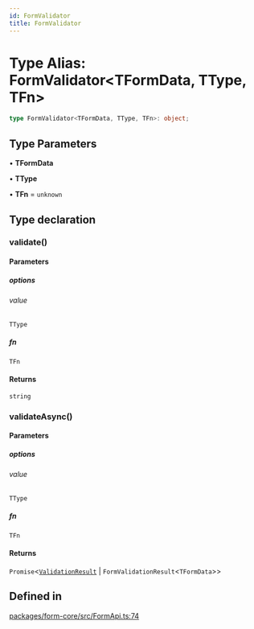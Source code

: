 ```yaml
---
id: FormValidator
title: FormValidator
---
```


# Type Alias: FormValidator\<TFormData, TType, TFn\>

```ts
type FormValidator<TFormData, TType, TFn>: object;
```

## Type Parameters

• **TFormData**

• **TType**

• **TFn** = `unknown`

## Type declaration

### validate()

#### Parameters

##### options

###### value

`TType`

##### fn

`TFn`

#### Returns

`string`

### validateAsync()

#### Parameters

##### options

###### value

`TType`

##### fn

`TFn`

#### Returns

`Promise`\<[`ValidationResult`](validationresult.md) \| `FormValidationResult`\<`TFormData`\>\>

## Defined in

[packages/form-core/src/FormApi.ts:74](https://github.com/TanStack/form/blob/main/packages/form-core/src/FormApi.ts#L74)
